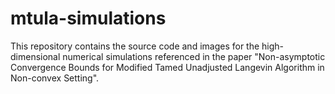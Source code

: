 # mtula-simulations

This repository contains the source code and images for the high-dimensional numerical simulations referenced in the paper "Non-asymptotic Convergence Bounds for Modified Tamed Unadjusted Langevin Algorithm in Non-convex Setting".
